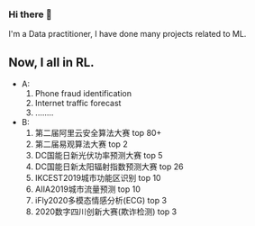 ### Hi there 👋

I'm a Data practitioner, I have done many projects related to ML.

Now, I all in RL.
-
- A:
    1. Phone fraud identification
    2. Internet traffic forecast
    3. ........
- B:
    1. 第二届阿里云安全算法大赛         top 80+
    2. 第二届易观算法大赛               top 2
    3. DC国能日新光伏功率预测大赛        top 5
    4. DC国能日新太阳辐射指数预测大赛     top 26
    5. IKCEST2019城市功能区识别          top 10
    6. AIIA2019城市流量预测              top 10
    7. iFly2020多模态情感分析(ECG)      top 3
    8. 2020数字四川创新大赛(欺诈检测)    top 3

<!--
**wang-jinghui/wang-jinghui** is a ✨ _special_ ✨ repository because its `README.md` (this file) appears on your GitHub profile.

Here are some ideas to get you started:

- 🔭 I’m currently working on ...
- 🌱 I’m currently learning ...
- 👯 I’m looking to collaborate on ...
- 🤔 I’m looking for help with ...
- 💬 Ask me about ...
- 📫 How to reach me: ...
- 😄 Pronouns: ...
- ⚡ Fun fact: ...
-->
